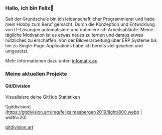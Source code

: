 ### Hallo, ich bin Felix👋

Seit der Grundschule bin ich leidenschaftlicher Programmierer und habe mein Hobby zum Beruf gemacht. Durch
die Konzeption und Entwicklung von IT-Lösungen automatisiere und optimiere ich Arbeitsabläufe. Meine tägliche
Motivation ist es etwas neues zu lernen und daraus etwas
nützliches zu erschaffen. Von der Bildverarbeitung über
ERP Systeme bis hin zu Single-Page-Applications habe ich
bereits viel gesehen und umgesetzt.

Mehr Informationen dazu unter: [infomatik.eu](https://infomatik.eu)

### Meine aktuellen Projekte

#### Git/Division

Visualisiere deine GitHub Statistiken

![gitdivision](https://gitdivision.art/img/felixalmesberger/2019/light/800.webp | width=20)

[gitdivision.art](https://gitdivision.art)
